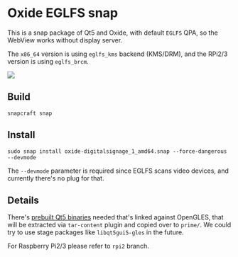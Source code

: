 # Oxide EGLFS snap

This is a snap package of Qt5 and Oxide, with default `EGLFS` QPA, so the WebView works without display server. 

The `x86_64` version is using `eglfs_kms` backend (KMS/DRM), and the RPi2/3 version is using `eglfs_brcm`. 

![](http://i.imgur.com/L7GWZiF.jpg)

## Build 

    snapcraft snap 
    
## Install

    sudo snap install oxide-digitalsignage_1_amd64.snap --force-dangerous --devmode 

The `--devmode` parameter is required since EGLFS scans video devices, and currently there's no plug for that. 

## Details 

There's [prebuilt Qt5 binaries](https://github.com/penk/oxide-eglfs-snap/releases) needed that's linked against OpenGLES, that will be extracted via `tar-content` plugin and copied over to `prime/`. We could try to use stage packages like `libqt5gui5-gles` in the future. 

For Raspberry Pi2/3 please refer to `rpi2` branch.
